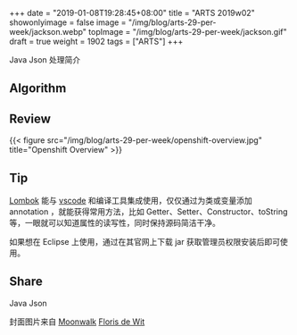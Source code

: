+++
date = "2019-01-08T19:28:45+08:00"
title = "ARTS 2019w02"
showonlyimage = false
image = "/img/blog/arts-29-per-week/jackson.webp"
topImage = "/img/blog/arts-29-per-week/jackson.gif"
draft = true
weight = 1902
tags = ["ARTS"]
+++

Java Json 处理简介
<!--more-->

## Algorithm

## Review 

{{< figure src="/img/blog/arts-29-per-week/openshift-overview.jpg" title="Openshift Overview" >}}

## Tip

[Lombok](https://projectlombok.org/) 能与 [vscode](https://marketplace.visualstudio.com/items?itemName=GabrielBB.vscode-lombok) 和编译工具集成使用，仅仅通过为类或变量添加 annotation ，就能获得常用方法，比如 Getter、Setter、Constructor、toString 等，一眼就可以知道属性的读写性，同时保持源码简洁干净。

如果想在 Eclipse 上使用，通过在其官网上下载 jar 获取管理员权限安装后即可使用。

## Share

Java Json

封面图片来自 [Moonwalk](https://dribbble.com/shots/5039546-Moonwalk) <a href="https://dribbble.com/florisdewit"><i class="fa fa-dribbble" aria-hidden="true"></i> Floris de Wit</a>